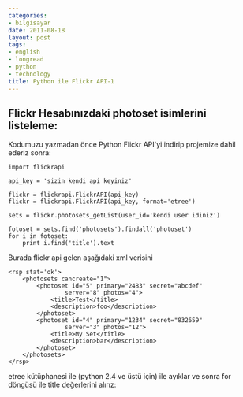 ```yaml
---
categories:
- bilgisayar
date: 2011-08-18
layout: post
tags:
- english
- longread
- python
- technology
title: Python ile Flickr API-1
---
```


## Flickr Hesabınızdaki photoset isimlerini listeleme:

Kodumuzu yazmadan önce Python Flickr API'yi indirip projemize dahil ederiz sonra:

```
import flickrapi

api_key = 'sizin kendi api keyiniz'

flickr = flickrapi.FlickrAPI(api_key)
flickr = flickrapi.FlickrAPI(api_key, format='etree')

sets = flickr.photosets_getList(user_id='kendi user idiniz')

fotoset = sets.find('photosets').findall('photoset')
for i in fotoset:
	print i.find('title').text
```

Burada flickr api gelen aşağıdaki xml verisini

```
<rsp stat='ok'>
    <photosets cancreate="1">
        <photoset id="5" primary="2483" secret="abcdef"
                server="8" photos="4">
            <title>Test</title>
            <description>foo</description>
        </photoset>
        <photoset id="4" primary="1234" secret="832659"
                server="3" photos="12">
            <title>My Set</title>
            <description>bar</description>
        </photoset>
    </photosets>
</rsp>
```

etree kütüphanesi ile (python 2.4 ve üstü için) ile ayıklar ve sonra for döngüsü ile title değerlerini alırız:
